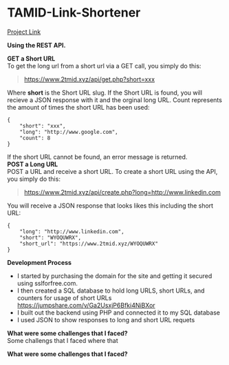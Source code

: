 # TAMID-Link-Shortener
[Project Link](https://www.2tmid.xyz/)

**Using the REST API.**

**GET a Short URL**  
To get the long url from a short url via a GET call, you simply do this:  
> https://www.2tmid.xyz/api/get.php?short=xxx  

Where **short** is the Short URL slug. If the Short URL is found, you will recieve a JSON response with it and the orginal long URL. Count represents the amount of times the short URL has been used:
```
{  
	"short": "xxx",  
	"long": "http://www.google.com",  
	"count": 8  
}  
```
If the short URL cannot be found, an error message is returned.  
**POST a Long URL**  
POST a URL and receive a short URL. To create a short URL using the API, you simply do this:  

> https://www.2tmid.xyz/api/create.php?long=http://www.linkedin.com  

You will receive a JSON response that looks likes this including the short URL:  
```
{  
	"long": "http://www.linkedin.com",  
	"short": "WYOQUWRX",  
	"short_url": "https://www.2tmid.xyz/WYOQUWRX"  
}  
```
**Development Process**
- I started by purchasing the domain for the site and getting it secured using sslforfree.com.
- I then created a SQL database to hold long URLS, short URLs, and counters for usage of short URLs
https://jumpshare.com/v/Ga2UsxjP6Bfki4NiBXor
- I built out the backend using PHP and connected it to my SQL database
- I used JSON to show responses to long and short URL requets

**What were some challenges that I faced?**  
Some challengs that I faced where that 


**What were some challenges that I faced?**  

